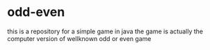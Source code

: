 # odd-even
this is a repository for a simple game in java
the game is actually the computer version of wellknown odd or even game
